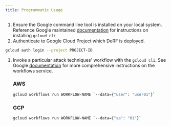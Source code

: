 ```yaml
---
title: Programmatic Usage
---
```


1. Ensure the Google command line tool is installed on your local system.  Reference Google maintained [documentation](https://cloud.google.com/sdk/docs/install) for instructions on installing `gcloud cli`
2. Authenticate to Google Cloud Project which DeRF is deployed.
``` bash
gcloud auth login --project PROJECT-ID
```
1. Invoke a particular attack techniques' workflow with the `gcloud cli`. See Google [documentation](https://cloud.google.com/sdk/gcloud/reference/workflows/run) for more comprehensive instructions on the workflows service.

    ### AWS
    ``` bash
    gcloud workflows run WORKFLOW-NAME `--data={"user": "user01"}` 
    ```

    ### GCP
    ``` bash
    gcloud workflows run WORKFLOW-NAME `--data={"sa": "01"}` 
    ```

